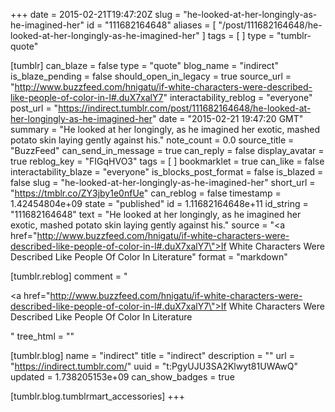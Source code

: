 +++
date = 2015-02-21T19:47:20Z
slug = "he-looked-at-her-longingly-as-he-imagined-her"
id = "111682164648"
aliases = [ "/post/111682164648/he-looked-at-her-longingly-as-he-imagined-her" ]
tags = [ ]
type = "tumblr-quote"

[tumblr]
can_blaze = false
type = "quote"
blog_name = "indirect"
is_blaze_pending = false
should_open_in_legacy = true
source_url = "http://www.buzzfeed.com/hnigatu/if-white-characters-were-described-like-people-of-color-in-l#.duX7xalY7"
interactability_reblog = "everyone"
post_url = "https://indirect.tumblr.com/post/111682164648/he-looked-at-her-longingly-as-he-imagined-her"
date = "2015-02-21 19:47:20 GMT"
summary = "He looked at her longingly, as he imagined her exotic, mashed potato skin laying gently against his."
note_count = 0.0
source_title = "BuzzFeed"
can_send_in_message = true
can_reply = false
display_avatar = true
reblog_key = "FIGqHVO3"
tags = [ ]
bookmarklet = true
can_like = false
interactability_blaze = "everyone"
is_blocks_post_format = false
is_blazed = false
slug = "he-looked-at-her-longingly-as-he-imagined-her"
short_url = "https://tmblr.co/ZY3jby1e0nfUe"
can_reblog = false
timestamp = 1.42454804e+09
state = "published"
id = 1.11682164648e+11
id_string = "111682164648"
text = "He looked at her longingly, as he imagined her exotic, mashed potato skin laying gently against his."
source = "<a href=\"http://www.buzzfeed.com/hnigatu/if-white-characters-were-described-like-people-of-color-in-l#.duX7xalY7\">If White Characters Were Described Like People Of Color In Literature</a>"
format = "markdown"

[tumblr.reblog]
comment = "<p><a href=\"http://www.buzzfeed.com/hnigatu/if-white-characters-were-described-like-people-of-color-in-l#.duX7xalY7\">If White Characters Were Described Like People Of Color In Literature</a></p>"
tree_html = ""

[tumblr.blog]
name = "indirect"
title = "indirect"
description = ""
url = "https://indirect.tumblr.com/"
uuid = "t:PgyUJU3SA2Klwyt81UWAwQ"
updated = 1.738205153e+09
can_show_badges = true

[tumblr.blog.tumblrmart_accessories]
+++
